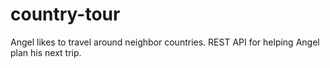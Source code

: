 # country-tour
Angel likes to travel around neighbor countries. REST API for helping Angel plan his next trip.
